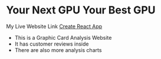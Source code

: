 # Your Next GPU Your Best GPU

My Live Website Link [Create React App](https://dreamy-gelato-0526f4.netlify.app/)

* This is a Graphic Card Analysis Website
* It has customer reviews inside
* There are also more analysis charts